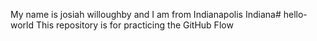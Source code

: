My name is josiah willoughby and I am from Indianapolis Indiana# hello-world
This repository is for practicing the GitHub Flow
